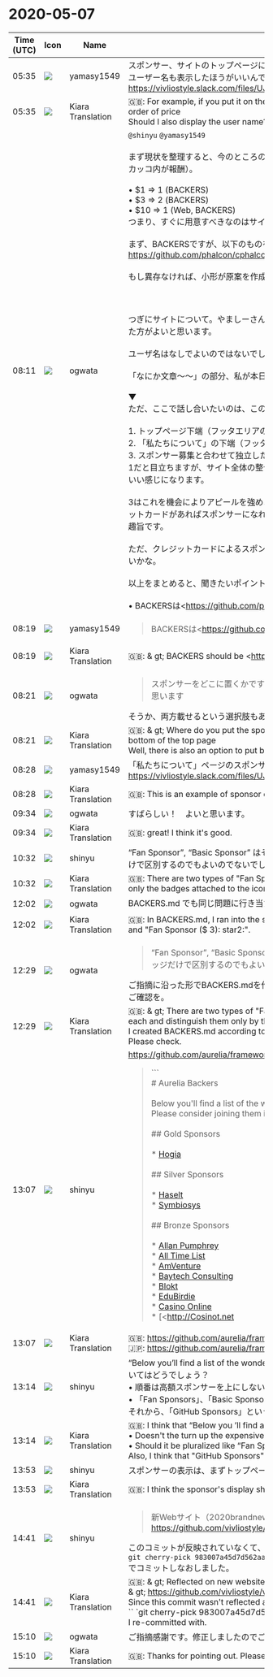 # 2020-05-07

|Time (UTC)|Icon|Name|Message|
|---|---|---|---|
|05:35|![](https://secure.gravatar.com/avatar/b2dffef7ce30f6f8f399f2a172229711.jpg?s=72&d=https%3A%2F%2Fa.slack-edge.com%2Fdf10d%2Fimg%2Favatars%2Fava_0012-72.png)|yamasy1549|スポンサー、サイトのトップページに載せるなら例えばこんな感じですかね。金額の大きい順に並べるとか<br>ユーザー名も表示したほうがいいんでしたっけ？<br>https://vivliostyle.slack.com/files/UJ734DS4V/F012S775N0P/image.png|
|05:35|![](https://avatars.slack-edge.com/2019-08-21/732685848020_f3f20736795184660348_72.png)|Kiara Translation|🇬🇧: For example, if you put it on the top page of the sponsor or site, it looks like this. Or arrange them in descending order of price<br>Should I also display the user name?|
|08:11|![](https://avatars.slack-edge.com/2019-11-22/845042642576_070441337abaca9fb7b3_72.png)|ogwata|`@shinyu` `@yamasy1549`<br><br>まず現状を整理すると、今のところのスポンサーは4人で、金額・報酬ごとに整理すると以下のようになります（数字が人数でカッコ内が報酬）。<br><br>• $1 =&gt; 1 (BACKERS)<br>• $3 =&gt; 2 (BACKERS)<br>• $10 =&gt; 1 (Web, BACKERS)<br>つまり、すぐに用意すべきなのはサイトとBACKERSで、READMEはすぐでなくともよいという状況です。<br><br>まず、BACKERSですが、以下のものを参考にしたいと思いますが、いかがでしょう？<br><https://github.com/phalcon/cphalcon/blob/master/BACKERS.md><br><br>もし異存なければ、小形が原案を作成してプルリクエストしますので、お二人にレビューをお願いします。<br><br><br><br>つぎにサイトについて。やましーさんラフの作成感謝です。私はこの方向でよいと思いますが、tierを小見出しにするようにした方がよいと思います。<br><br>ユーザ名はなしでよいのではないでしょうか。それから、英語ページも作る必要があることを頭の片隅においてください。<br><br>「なにか文章〜〜」の部分、私が本日中に書いて送ります（BACKERSのものをアレンジする予定）。<br><br>▼<br>ただ、ここで話し合いたいのは、このスポンサーをどの位置に置くかです。選択肢は以下のようになるでしょう。<br><br>1. トップページ下端（フッタエリアの直上）<br>2. 「私たちについて」の下端（フッタエリアの直上）<br>3. スポンサー募集と合わせて独立したページを新規作成<br>1だと目立ちますが、サイト全体の整合性からはすこし難がある。逆に2はあまり目立ちませんが、サイト全体の整合性からはいい感じになります。<br><br>3はこれを機会によりアピールを強めようという案です。GitHub SponsorはGitHubアカウントが必要です。今後、誰でもクレジットカードがあればスポンサーになれるようにしようと思っています。それと合わせて独立したページでアピールしようという趣旨です。<br><br>ただ、クレジットカードによるスポンサーはすぐには無理なので、ひとまず1か2を選ぶのが現実的かも。個人的には2の方がいいかな。<br><br>以上をまとめると、聞きたいポイントは下記の2つです。ご意見をお願いします。<br><br>• BACKERSは<https://github.com/phalcon/cphalcon/blob/master/BACKERS.md|Phalcon>のものを下敷きにするのでよいか？<br>• サイトにおけるスポンサーのページ位置はどうするか？<br><blockquote><pre>## Our Backers and supporters<br><br>You can join them in supporting Phalcon and Zephir development by visiting our page on [Open Collective](<https://opencollective.com/phalcon>) or [Github sponsor](<https://phalcon.link/fund>) and becoming a sponsor or a backer!<br><br>### Supporters<br><br>&lt;table&gt;<br>  &lt;tbody&gt;<br>    &lt;tr&gt;<br>      &lt;td align="center" valign="bottom"&gt;<br>        &lt;a href="https://mctekk.com"&gt;<br>          &lt;img width="222px" height="32px" src="https://assets.phalcon.io/phalcon/images/backers/mctekk-149x34.svg" style="max-width:100%; vertical-align: bottom;" alt="mctekk"&gt;<br>        &lt;/a&gt;<br>      &lt;/td&gt;<br>      &lt;td align="center" valign="bottom"&gt;<br>        &lt;a href="https://www.cloudflare.com/"&gt;<br>          &lt;img width="222px" height="40px" src="https://assets.phalcon.io/phalcon/images/backers/cloudflare.svg" style="max-width:100%;" alt="Cloudflare"&gt;<br>        &lt;/a&gt;<br>      &lt;/td&gt;<br>      &lt;td align="center" valign="bottom"&gt;<br>        &lt;a href="https://abits.com"&gt;<br>          &lt;img width="222px" height="36px" src="https://assets.phalcon.io/phalcon/images/backers/abits-100x34.svg" style="max-width:100%;" alt="Abits"&gt;<br>        &lt;/a&gt;<br>      &lt;/td&gt;<br>      &lt;td align="center" valign="bottom"&gt;<br>        &lt;a href="https://algolia.com"&gt;<br>          &lt;img width="222px" height="34px" src="https://assets.phalcon.io/phalcon/images/backers/algolia-725x360.svg" style="max-width:100%;" alt="Algolia"&gt;<br>        &lt;/a&gt;<br>      &lt;/td&gt;<br>    &lt;/tr&gt;<br>    &lt;tr&gt;<br>    &lt;td align="center" valign="bottom"&gt;<br>        &lt;a href="https://netlify.com"&gt;<br>          &lt;img width="222px" height="36px" src="https://assets.phalcon.io/phalcon/images/backers/netlify-147x40.svg" style="max-width:100%;" alt="Netlify"&gt;<br>        &lt;/a&gt;<br>     &lt;/td&gt;<br>      &lt;td align="center" valign="bottom"&gt;<br>        &lt;a href="https://odva.pro/"&gt;<br>          &lt;img width="222px" height="40px" src="https://assets.phalcon.io/phalcon/images/backers/o2.svg" style="max-width:100%;" alt="o2"&gt;<br>        &lt;/a&gt;<br>      &lt;/td&gt;<br>    &lt;td align="center" valign="bottom"&gt;   <br>      &lt;a href="https://crowdin.com/"&gt;<br>        &lt;img width="222px" height="40px" src="https://assets.phalcon.io/phalcon/images/backers/crowdin.png" style="max-width:100%;" alt="Crowdin"&gt;<br>      &lt;/a&gt;<br>    &lt;/td&gt;<br>     &lt;td align="center" valign="bottom"&gt;   <br>      &lt;a href="https://www.uptrends.com"&gt;<br>        &lt;img width="222px" height="40px" src="https://assets.phalcon.io/phalcon/images/backers/uptrends-200x60.svg" style="max-width:100%;" alt="Uptrends Web Application Monitoring"&gt;<br>      &lt;/a&gt;<br>    &lt;/td&gt;<br>    &lt;/tr&gt;<br>    &lt;tr&gt;<br>    &lt;td align="center" valign="bottom"&gt;   <br>      &lt;a href="https://phalcon.link/fund"&gt;<br>       Support Us<br>      &lt;/a&gt;<br>    &lt;/td&gt;<br>    &lt;/tr&gt;<br>  &lt;/tbody&gt;<br>&lt;/table&gt;<br><br>### Sponsors<br>Become a sponsor and get your logo on our README on Github with a link to your site. [[Become a sponsor](<https://opencollective.com/phalcon#sponsor>)]<br><br>&lt;a href="https://opencollective.com/phalcon/#contributors"&gt;<br>&lt;img src="https://opencollective.com/phalcon/tiers/sponsors.svg?avatarHeight=48&amp;width=800"&gt;<br>&lt;/a&gt;<br><br>### Backers<br>Support us with a monthly donation and help us continue our activities. [[Become a backer](<https://opencollective.com/phalcon#backer>)]<br><br>&lt;a href="https://opencollective.com/phalcon/#contributors"&gt;<br>&lt;img src="https://opencollective.com/phalcon/tiers/backers.svg?avatarHeight=48&amp;width=800&amp;height=200"&gt;<br>&lt;/a&gt;<br><br>## Github sponsors<br><br>Thanks for the support<br><br>[//]: github-sponsors<br><br>&lt;a href="https://github.com/ninjapanzer"&gt;&lt;img src="https://avatars1.githubusercontent.com/u/159591?s=460&amp;v=4" title="Paul Scarrone" width="60" height="60"&gt;&lt;/a&gt;<br>&lt;a href="https://github.com/vlad-light"&gt;&lt;img src="https://avatars1.githubusercontent.com/u/277235?s=460&amp;v=4" title="Vladimir L" width="60" height="60"&gt;&lt;/a&gt;<br>&lt;a href="https://github.com/alrieckert"&gt;&lt;img src="https://avatars1.githubusercontent.com/u/452786?s=460&amp;v=4" title="Anton Rieckert" width="60" height="60"&gt;&lt;/a&gt;<br>&lt;a href="https://github.com/sinbadxiii"&gt;&lt;img src="https://avatars2.githubusercontent.com/u/900273?s=460&amp;v=4" title="Sergey Mukhin" width="60" height="60"&gt;&lt;/a&gt;<br>&lt;a href="https://github.com/niden"&gt;&lt;img src="https://avatars2.githubusercontent.com/u/1073784?s=460&amp;v=4" title="Nikolaos Dimopoulos" width="60" height="60"&gt;&lt;/a&gt;<br>&lt;a href="https://github.com/qmegas"&gt;&lt;img src="https://avatars3.githubusercontent.com/u/2444896?s=460&amp;v=4" title="qmegas" width="60" height="60"&gt;&lt;/a&gt;<br>&lt;a href="https://github.com/terolblade"&gt;&lt;img src="https://avatars3.githubusercontent.com/u/3078649?s=460&amp;v=4" title="Stanislav Sviridenko" width="60" height="60"&gt;&lt;/a&gt;<br>&lt;a href="https://github.com/Ruzgfpegk"&gt;&lt;img src="https://avatars1.githubusercontent.com/u/3818364?s=460&amp;v=4" title="Ruzgfpegk" width="60" height="60"&gt;&lt;/a&gt;<br>&lt;a href="https://github.com/zsilbi"&gt;&lt;img src="https://avatars2.githubusercontent.com/u/3886658?s=460&amp;v=4" title="Balázs Németh" width="60" height="60"&gt;&lt;/a&gt;<br>&lt;a href="https://github.com/olegatro"&gt;&lt;img src="https://avatars3.githubusercontent.com/u/4980366?s=460&amp;v=4" title="Oleg Scherbakov" width="60" height="60"&gt;&lt;/a&gt;<br>&lt;a href="https://github.com/ruudboon"&gt;&lt;img src="https://avatars3.githubusercontent.com/u/7444246?s=460&amp;v=4" title="Ruud Boon" width="60" height="60"&gt;&lt;/a&gt;<br>&lt;a href="https://github.com/sitchi"&gt;&lt;img src="https://avatars0.githubusercontent.com/u/11546683?s=460&amp;v=4" title="Nikoloz Sitchinava" width="60" height="60"&gt;&lt;/a&gt;<br>&lt;a href="https://github.com/Montana"&gt;&lt;img src="https://avatars3.githubusercontent.com/u/20936398?s=460&amp;v=4" title="Montana Mendy" width="60" height="60"&gt;&lt;/a&gt;<br>&lt;a href="https://github.com/ak1113"&gt;&lt;img src="https://avatars0.githubusercontent.com/u/38716832?s=460&amp;v=4" title="Akira Kato" width="60" height="60"&gt;&lt;/a&gt;<br>&lt;a href="https://github.com/mr-ginting"&gt;&lt;img src="https://avatars2.githubusercontent.com/u/61111859?s=460&amp;v=4" title="Herbet" width="60" height="60"&gt;&lt;/a&gt;<br><br>[//]: github-sponsors<br><br>## Core Team<br>[Ruud](<https://github.com/ruudboon>), [Nikolaos](<https://github.com/niden>), [Serghei](<https://github.com/sergeyklay>)<br></pre></blockquote>|
|08:19|![](https://secure.gravatar.com/avatar/b2dffef7ce30f6f8f399f2a172229711.jpg?s=72&d=https%3A%2F%2Fa.slack-edge.com%2Fdf10d%2Fimg%2Favatars%2Fava_0012-72.png)|yamasy1549|<blockquote>BACKERSは<https://github.com/phalcon/cphalcon/blob/master/BACKERS.md|Phalcon>のものを下敷きにするのでよいか？</blockquote>はい、それがよいと思います。よろしくお願いします 🙏<br><br>スポンサーをどこに置くかですが、「私たちについて」の下端には必ず置くとして、トップページ下端にも置いても良いと思います|
|08:19|![](https://avatars.slack-edge.com/2019-08-21/732685848020_f3f20736795184660348_72.png)|Kiara Translation|🇬🇧: &amp; gt; BACKERS should be <https://github.com/phalcon/cphalcon/blob/master/BACKERS.md|Phalcon> underlay?<br>Yes, I think it's good. Thank you: pray:<br><br>Where do you put the sponsor, but I think that it should be placed at the bottom of "About us" and it may be placed at the bottom of the top page as well.|
|08:21|![](https://avatars.slack-edge.com/2019-11-22/845042642576_070441337abaca9fb7b3_72.png)|ogwata|<blockquote>スポンサーをどこに置くかですが、「私たちについて」の下端には必ず置くとして、トップページ下端にも置いても良いと思います</blockquote>そうか、両方載せるという選択肢もありですね。村上さん、どうでしょう？|
|08:21|![](https://avatars.slack-edge.com/2019-08-21/732685848020_f3f20736795184660348_72.png)|Kiara Translation|🇬🇧: &amp; gt; Where do you put the sponsor, but I think that it should be placed at the bottom of "About us" and also at the bottom of the top page<br>Well, there is also an option to put both. Mr. Murakami, what about?|
|08:28|![](https://secure.gravatar.com/avatar/b2dffef7ce30f6f8f399f2a172229711.jpg?s=72&d=https%3A%2F%2Fa.slack-edge.com%2Fdf10d%2Fimg%2Favatars%2Fava_0012-72.png)|yamasy1549|「私たちについて」ページのスポンサー表示例です<br>https://vivliostyle.slack.com/files/UJ734DS4V/F0135R4FQ7P/image.png|
|08:28|![](https://avatars.slack-edge.com/2019-08-21/732685848020_f3f20736795184660348_72.png)|Kiara Translation|🇬🇧: This is an example of sponsor display on the "About Us" page|
|09:34|![](https://avatars.slack-edge.com/2019-11-22/845042642576_070441337abaca9fb7b3_72.png)|ogwata|すばらしい！　よいと思います。|
|09:34|![](https://avatars.slack-edge.com/2019-08-21/732685848020_f3f20736795184660348_72.png)|Kiara Translation|🇬🇧: great! I think it's good.|
|10:32|![](https://avatars.slack-edge.com/2018-04-27/354445776386_e258f5ed5ba887b08668_72.jpg)|shinyu|“Fan Sponsor”, “Basic Sponsor” はそれぞれに２種類があるのですが、見出しはそれぞれ１つにしてアイコンにつけるバッジだけで区別するのでもよいのでないでしょうか？|
|10:32|![](https://avatars.slack-edge.com/2019-08-21/732685848020_f3f20736795184660348_72.png)|Kiara Translation|🇬🇧: There are two types of "Fan Sponsor" and "Basic Sponsor", but it would be okay if there was only one heading and only the badges attached to the icons were used to distinguish them.|
|12:02|![](https://avatars.slack-edge.com/2019-11-22/845042642576_070441337abaca9fb7b3_72.png)|ogwata|BACKERS.md でも同じ問題に行き当たって、結局「Fan Sponsor ($1) ⭐️」と「Fan Sponsor ($3)🌟」と区別しました。|
|12:02|![](https://avatars.slack-edge.com/2019-08-21/732685848020_f3f20736795184660348_72.png)|Kiara Translation|🇬🇧: In BACKERS.md, I ran into the same problem and ended up making a distinction between "Fan Sponsor ($ 1): star: ️" and "Fan Sponsor ($ 3): star2:".|
|12:29|![](https://avatars.slack-edge.com/2019-11-22/845042642576_070441337abaca9fb7b3_72.png)|ogwata|<blockquote>“Fan Sponsor”, “Basic Sponsor” はそれぞれに２種類があるのですが、見出しはそれぞれ１つにしてアイコンにつけるバッジだけで区別するのでもよいのでないでしょうか？</blockquote>ご指摘に沿った形でBACKERS.mdを作成して、プルリクエストしてみました。<br>ご確認を。|
|12:29|![](https://avatars.slack-edge.com/2019-08-21/732685848020_f3f20736795184660348_72.png)|Kiara Translation|🇬🇧: &amp; gt; There are two types of "Fan Sponsor" and "Basic Sponsor", but shouldn't it be okay to have one heading for each and distinguish them only by the badge attached to the icon?<br>I created BACKERS.md according to your point and made a pull request.<br>Please check.|
|13:07|![](https://avatars.slack-edge.com/2018-04-27/354445776386_e258f5ed5ba887b08668_72.jpg)|shinyu|<https://github.com/aurelia/framework/blob/master/BACKERS.md><br><blockquote>```<br># Aurelia Backers<br><br>Below you'll find a list of the wonderful people and organizations that have made financial contributions to Aurelia. Please consider joining them in supporting open source by making [your own contribution on Open Collective](<https://opencollective.com/aurelia/>).<br><br>## Gold Sponsors<br><br>* [Hogia](<https://www.hogia.se/>)<br><br>## Silver Sponsors<br><br>* [Haselt](<http://www.haselt.com>)<br>* [Symbiosys](<https://www.smbsol.com/>)<br><br>## Bronze Sponsors<br><br>* [Allan Pumphrey](<https://opencollective.com/allan-pumphrey>)<br>* [All Time List](<https://alltimelist.com/>)<br>* [AmVenture](<https://www.amventure.com/>)<br>* [Baytech Consulting](<https://baytechconsulting.com>)<br>* [Blokt](<https://blokt.com/>)<br>* [EduBirdie](<https://edubirdie.com/research-papers-writing-services>)<br>* [Casino Online](<https://casinoonline.casino/>)<br>* [<http://Cosinot.net|Cosinot.net>](<https://www.casinot.net>)<br>* [Casino Top](<https://www.casinotop.com/>)<br>* [Casino Topp](<https://www.casinotopp.net/>)<br>* [Clay](<https://clay.global>)<br>* [CodeFirst](<https://www.codefirst.co.uk/>)<br>* [CoinNewsSpan](<https://www.coinnewsspan.com/>)<br>* [CreeperHost](<https://www.creeperhost.net/>)<br>* [CrosswordSolver](<https://www.crosswordsolver.com/>)<br>* [Codeline](<https://www.codeline.io/>)<br>* [Datantify](<http://datantify.com>)<br>* [Diapason](<https://www.diapason-treasury.com/trms/>)<br>* [Dolittle](<https://dolittle.com/>)<br>* [Drive Software](<https://drive.software>)<br>* [EduBirdie](<https://edubirdie.com/research-papers-writing-services>)<br>* [Effectory](<https://www.effectory.com/>)<br>* [Exceptionless](<https://exceptionless.com/>)<br>* [Email Marketing Services](<https://emailmarketingservices.io/>)<br>* [Emfurn](<https://emfurn.com/>)<br>* [Fairlån](<http://fair-laan.se>)<br>* [Fire Stick Tricks](<https://www.firesticktricks.com/>)<br>* [Free Car Check](<https://www.freecarcheck.uk>)<br>* [GiveMeDeals](<https://www.givemedeals.com/>)<br>* [ihorizon Pty Ltd](<http://ihorizon.net/>)<br>* [Kasinohai](<https://www.kasinohai.com/nettikasinot>)<br>* [Kasinot](<https://www.kasinot.fi/>)<br>* [<http://Lånen.se|Lånen.se>](<https://www.xn--lnen-qoa.se/>)<br>* [Leon](<https://opencollective.com/leon>)<br>* [Loan Scouter](<https://loanscouter.com/>)<br>* [Matchbanker](<https://matchbanker.es/>)<br>* [Merchise](<http://www.merchise.cl/>)<br>* [Monetta](<https://monetta.pl>)<br>* [Money Pug](<https://moneypug.co.uk/>)<br>* [MonoVM](<https://MonoVM.com>)<br>* [Nettikasinot](<https://www.nettikasinot.org/>)<br>* [Nordic Trustee](<https://nordictrustee.com/>)<br>* [Onlinecasinoinformatie](<https://onlinecasinoinformatie.com/>)<br>* [Onlinecasinoplatz](<https://onlinecasinoplatz.com/>)<br>* [Ormasoft](<http://www.ormasoft.cl/>)<br>* [Paraskasino](<https://www.paraskasino.fi>)<br>* [Pelisivut](<https://www.pelisivut.com>)<br>* [PromoCodeWatch](<https://www.promocodewatch.com/>)<br>* [Simployer](<https://www.simployer.no/>)<br>* [Solace](<https://solace.com/>)<br>* [Super Credit](<https://superkredit.net/>)<br>* [Team Extension](<https://teamextension.io/>)<br>* [Tekhattan](<https://tekhattan.com/>)<br>* [Top Web Design Agencies](<https://opencollective.com/top-web-design-agencies>)<br>* [TrueVendor](<https://uiuxagencies.top>)<br>* [Ungerboeck Software International](<https://ungerboeck.com/>)<br>* [Usave](<https://usave.co.uk/utilities/broadband/>)<br>* [UX Top 5](<https://opencollective.com/ux-top-5>)<br>* [Vevida](<https://vevida.com/>)<br>* [Virtual Private Servers](<https://www.vpsserver.com/>)<br>* [VPNGorilla](<https://vpngorilla.com/>)<br>* [Y8](<https://www.y8.com/> )<br>* [Zambion](<https://zambion.com/>)<br><br>## Wood Sponsors<br><br>* [Adam Żurański](<https://opencollective.com/adam-zuranski>)<br>* [Alex Dresko](<https://www.alexdresko.com/>)<br>* [Alexander Taran](<https://github.com/alexander-taran>)<br>* [Allen Joslin](<https://opencollective.com/allen-joslin>)<br>* [Álvaro Domínguez López](<https://twitter.com/alvarodlVR>)<br>* [Ananth Subramanian](<https://opencollective.com/ananth-subramanian>)<br>* [Andrew Camilleri](<https://github.com/Kukks>)<br>* [Arjen de Blok](<https://opencollective.com/arjen-de-blok>)<br>* [Arturo Martinez](<https://twitter.com/artmasa>)<br>* [Ats Uiboupin](<https://github.com/atsu85>)<br>* [Bill Kurtson](<https://opencollective.com/bill-kurtson>)<br>* Bonus Finder [Canada](<https://www.bonus.ca/>), [US](<https://www.bonusfinder.com/casino>), [Deutschland](<https://www.bonus.com.de/freispiele>), [New Zealand](<https://www.bonus.net.nz/free-spins>)<br>* [Brandon Ryan](<https://mainstream-tech.com>)<br>* [Brandon Wittwer](<http://brandonwittwer.com/>)<br>* [Carl Cubillas](<https://github.com/cubski>)<br>* [Christian Kotzbauer](<https://code-chris.github.io>)<br>* [Christoph Noe](<http://neonnoe.com/>)<br>* [CP Huo](<https://opencollective.com/cp-huo>)<br>* [Daniel Kütt](<https://twitter.com/kyttike>)<br>* [Daniel Rothmaler](<https://github.com/drothmaler>)<br>* [David Morris](<https://opencollective.com/david-morris>)<br>* [David Snell](<https://twitter.com/mentalengine>)<br>* [Dexter Haslem](<https://dexterhaslem.com/>)<br>* [Dimitry Panchenko](<https://opencollective.com/graycrow>)<br>* [Dwayne Charrington](<https://ilikekillnerds.com>)<br>* [Eduardo Rocha](<https://opencollective.com/hockdudu>)<br>* [Enrico Padovani](<https://alchemists.it>)<br>* [Eric Edgar](<https://twitter.com/ericedgar1>)<br>* [Erik Lieben](<https://www.eriklieben.com>)<br>* [Fabian Ituarte](<http://fabianituarte.com/>)<br>* [Fabio Chines](<https://tagsistemi.it>)<br>* [Gamble Genie](<https://gamblegenie.co.uk/>)<br>* [George Breeze](<http://styrit.com/>)<br>* [GuruGate](<https://www.gurugate.com/>)<br>* [Hit Casino Bonus](<https://hitcasinobonus.com/>)<br>* [Hosting Canada](<https://hostingcanada.org/>)<br>* [HostPresto](<https://hostpresto.com/>)<br>* [Ivan Dolgintsev](<https://opencollective.com/ivan-dolgintsev>)<br>* [Jack Ma](<https://twitter.com/jack4it>)<br>* [John D'Amore](<https://www.diameterhealth.com/>)<br>* [Jon Carlson](<https://opencollective.com/jon-carlson>)<br>* [Jonas Frost](<https://opencollective.com/jonas-frost>)<br>* [Jordan Ware](<https://opencollective.com/jordan-ware>)<br>* [Jorge Rodríguez Galán](<https://opencollective.com/jorge-rodriguez-galan>)<br>* [Jørgen Skogås](<https://opencollective.com/jorgen-skogas>)<br>* [Josh Dovishaw](<https://github.com/CuddleBunny>)<br>* [Joseph Kesselring](<https://github.com/jkesselring>)<br>* [Ju Zhao](<https://opencollective.com/ju-zhao>)<br>* [Juliën Hanssens](<https://hanssens.com>)<br>* [Kenneth Moore](<https://opencollective.com/thegooeyguy>)<br>* [Khuzema Kanore](<http://wisdom.com.kw>)<br>* [Leafdot s.r.o.](<https://www.leafdot.net/>)<br>* [Luka Cetina](<https://opencollective.com/luka-cetina>)<br>* [Marco Knol](<https://www.linkedin.com/in/marco-knol-9ba01194/>)<br>* [marekpetak](<https://github.com/marekpetak>)<br>* [Matter](<https://matterapp.com/>)<br>* [Matthew Corven](<https://opencollective.com/matthew-corven>)<br>* [Michael Lakerveld](<https://twitter.com/lakerfld>)<br>* [Mogens Heller Grabe](<https://github.com/mookid8000>)<br>* [Montana Mendy](<https://github.com/Montana>)<br>* [Nate Judice](<https://github.com/NaJ64>)<br>* [Nick Floyd](<http://archcoder.com>)<br>* [Nihar Damarasingu](<https://opencollective.com/nihar-damarasingu>)<br>* [Per K. Kummermo](<https://twitter.com/MrDonutseeker>)<br>* [Prasan Kumar](<https://antaressystems.com>)<br>* [ProxyCrawl](<https://proxycrawl.com/>)<br>* [Red Feet](<https://twitter.com/redfeet>)<br>* [Richard Sykora](<https://twitter.com/richardsykora>)<br>* [Robert B](<https://opencollective.com/robert-b>)<br>* [Robert Kling](<https://klingcode.wordpress.com/>)<br>* [Rodu](<https://github.com/rodu>)<br>* [Saqib Rokadia](<https://invioinc.com/>)<br>* [Saravanan Velappan](<https://opencollective.com/saravanan-velappan>)<br>* [Sayan Pal](<https://twitter.com/Sayan751>)<br>* [Scott Criswell](<https://twitter.com/scriswell>)<br>* [Sean Hunter](<https://sean-hunter.io/>)<br>* [Shannon Horn](<http://smoothirish.com>)<br>* [ShowMyIP](<https://www.showmyip.com/>)<br>* [Steven Pena](<https://twitter.com/steven_pena>)<br>* [Taichi Shimizu](<https://opencollective.com/taichi-shimizu>)<br>* [Ted Chirvasiu](<https://opencollective.com/ted-chirvasiu>)<br>* [Tim Fish](<https://github.com/timfish>)<br>* [Tim Turner](<https://github.com/fedoranimus>)<br>* [Triplebyte](<https://triplebyte.co…</blockquote>|
|13:07|![](https://avatars.slack-edge.com/2019-08-21/732685848020_f3f20736795184660348_72.png)|Kiara Translation|🇬🇧: <https://github.com/aurelia/framework/blob/master/BACKERS.md><br>🇯🇵: <https://github.com/aurelia/framework/blob/master/BACKERS.md>|
|13:14|![](https://avatars.slack-edge.com/2018-04-27/354445776386_e258f5ed5ba887b08668_72.jpg)|shinyu|“Below you’ll find a list of the wonderful people…” というところは、これなどを参考にしたのだと思います。次のところについてはどうでしょう？<br>• 順番は高額スポンサーを上にしない？<br>• 「Fan Sponsors」、「Basic Sponsors」のように複数形にすべきでは？<br>それから、「GitHub Sponsors」というサービス名の固有名詞なので、「GitHub Sponsor」は間違いでないかと思います。|
|13:14|![](https://avatars.slack-edge.com/2019-08-21/732685848020_f3f20736795184660348_72.png)|Kiara Translation|🇬🇧: I think that “Below you ’ll find a list of the wonderful people…” was based on this. What about the following?<br>• Doesn't the turn up the expensive sponsors?<br>• Should it be pluralized like “Fan Sponsors” and “Basic Sponsors”?<br>Also, I think that "GitHub Sponsors" is a mistake because it is a proper noun of the service name "GitHub Sponsors".|
|13:53|![](https://avatars.slack-edge.com/2018-04-27/354445776386_e258f5ed5ba887b08668_72.jpg)|shinyu|スポンサーの表示は、まずトップページにあるべきだろうと思います。両方に載せるとよいのでないでしょうか。|
|13:53|![](https://avatars.slack-edge.com/2019-08-21/732685848020_f3f20736795184660348_72.png)|Kiara Translation|🇬🇧: I think the sponsor's display should be on the top page first. Should I put it on both?|
|14:41|![](https://avatars.slack-edge.com/2018-04-27/354445776386_e258f5ed5ba887b08668_72.jpg)|shinyu|<blockquote>新Webサイト（2020brandnewブランチ）にも反映:<br><https://github.com/vivliostyle/vivliostyle.org/pull/12/commits/983007a45d7d562aa75b6684611859dc0209a9a2></blockquote>このコミットが反映されていなくて、ドキュメントの “Supported CSS Features” へのリンクがなくなっていたので、<br>```git cherry-pick 983007a45d7d562aa75b6684611859dc0209a9a2```<br>でコミットしなおしました。|
|14:41|![](https://avatars.slack-edge.com/2019-08-21/732685848020_f3f20736795184660348_72.png)|Kiara Translation|🇬🇧: &amp; gt; Reflected on new website (2020brandnew branch):<br>&amp; gt; <https://github.com/vivliostyle/vivliostyle.org/pull/12/commits/983007a45d7d562aa75b6684611859dc0209a9a2><br>Since this commit wasn't reflected and the link to the document “Supported CSS Features” was gone,<br>`` `git cherry-pick 983007a45d7d562aa75b6684611859dc0209a9a2```<br>I re-committed with.|
|15:10|![](https://avatars.slack-edge.com/2019-11-22/845042642576_070441337abaca9fb7b3_72.png)|ogwata|ご指摘感謝です。修正しましたのでご確認ください。|
|15:10|![](https://avatars.slack-edge.com/2019-08-21/732685848020_f3f20736795184660348_72.png)|Kiara Translation|🇬🇧: Thanks for pointing out. Please check it as it is fixed.|
